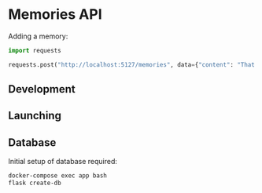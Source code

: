 # Memories API

Adding a memory:
```python
import requests

requests.post("http://localhost:5127/memories", data={"content": "That time I saw some movie."})
```

## Development

## Launching

## Database
Initial setup of database required:
```bash
docker-compose exec app bash
flask create-db
```
